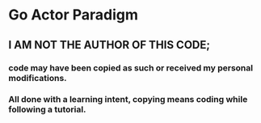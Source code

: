 # Go Actor Paradigm

## I AM NOT THE AUTHOR OF THIS CODE; 
### code may have been copied as such or received my personal modifications.
### All done with a learning intent, copying means coding while following a tutorial.
